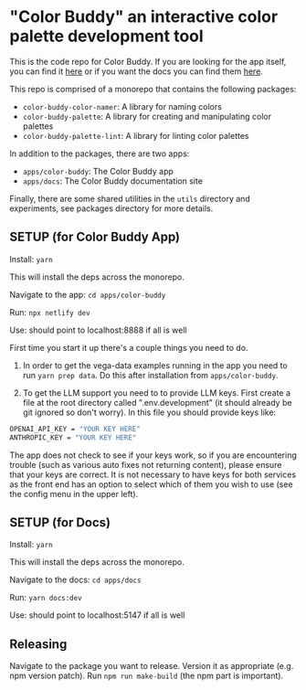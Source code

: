 # "Color Buddy" an interactive color palette development tool

This is the code repo for Color Buddy. If you are looking for the app itself, you can find it [here](https://color-buddy.netlify.app/) or if you want the docs you can find them [here](https://color-buddy-docs.netlify.app/docs/).

This repo is comprised of a monorepo that contains the following packages:

- `color-buddy-color-namer`: A library for naming colors
- `color-buddy-palette`: A library for creating and manipulating color palettes
- `color-buddy-palette-lint`: A library for linting color palettes

In addition to the packages, there are two apps:

- `apps/color-buddy`: The Color Buddy app
- `apps/docs`: The Color Buddy documentation site

Finally, there are some shared utilities in the `utils` directory and experiments, see packages directory for more details.

## SETUP (for Color Buddy App)

Install: `yarn`

This will install the deps across the monorepo.

Navigate to the app: `cd apps/color-buddy`

Run: `npx netlify dev`

Use: should point to localhost:8888 if all is well

First time you start it up there's a couple things you need to do.

1. In order to get the vega-data examples running in the app you need to run `yarn prep data`. Do this after installation from `apps/color-buddy`.

2. To get the LLM support you need to to provide LLM keys. First create a file at the root directory called ".env.development" (it should already be git ignored so don't worry). In this file you should provide keys like:

```sh
OPENAI_API_KEY = "YOUR KEY HERE"
ANTHROPIC_KEY = "YOUR KEY HERE"
```

The app does not check to see if your keys work, so if you are encountering trouble (such as various auto fixes not returning content), please ensure that your keys are correct. It is not necessary to have keys for both services as the front end has an option to select which of them you wish to use (see the config menu in the upper left).

## SETUP (for Docs)

Install: `yarn`

This will install the deps across the monorepo.

Navigate to the docs: `cd apps/docs`

Run: `yarn docs:dev`

Use: should point to localhost:5147 if all is well

## Releasing

Navigate to the package you want to release. Version it as appropriate (e.g. npm version patch). Run `npm run make-build` (the npm part is important).
